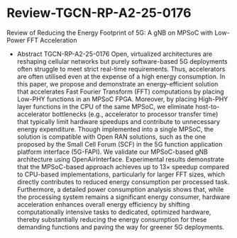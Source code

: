 # Review-TGCN-RP-A2-25-0176
Review of Reducing the Energy Footprint of 5G: A gNB on MPSoC with Low-Power FFT Acceleration

- Abstract TGCN-RP-A2-25-0176
Open, virtualized architectures are reshaping cellular networks but purely software-based 5G deployments often struggle to meet strict real-time requirements. Thus, accelerators are often utilised even at the expense of a high energy consumption. In this paper, we propose and demonstrate an energy-efficient solution that accelerates Fast Fourier Transform (FFT) computations by placing Low-PHY functions in an MPSoC FPGA. Moreover, by placing High-PHY layer functions in the CPU of the same MPSoC, we eliminate host-to-accelerator bottlenecks (e.g., accelerator to processor transfer time) that typically limit hardware speedups and contribute to unnecessary energy expenditure. Though implemented into a single MPSoC, the solution is compatible with Open RAN solutions, such as the one proposed by the Small Cell Forum (SCF) in the 5G function application platform interface (5G-FAPI). We validate our MPSoC-based gNB architecture using OpenAirInterface. Experimental results demonstrate that the MPSoC-based approach achieves up to 13× speedup compared to CPU-based implementations, particularly for larger FFT sizes, which directly contributes to reduced energy consumption per processed task. Furthermore, a detailed power consumption analysis shows that, while the processing system remains a significant energy consumer, hardware acceleration enhances overall energy efficiency by shifting computationally intensive tasks to dedicated, optimized hardware, thereby substantially reducing the energy consumption for these demanding functions and paving the way for greener 5G deployments.

